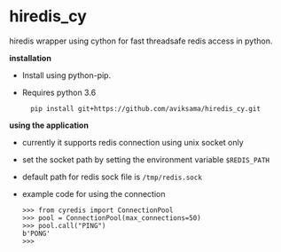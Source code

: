 # hiredis_cy
hiredis wrapper using cython for fast threadsafe redis access in python.

**installation**
* Install using python-pip.
* Requires python 3.6

        pip install git+https://github.com/aviksama/hiredis_cy.git

**using the application**
* currently it supports redis connection using unix socket only
* set the socket path by setting the environment variable `$REDIS_PATH`
* default path for redis sock file is `/tmp/redis.sock`
* example code for using the connection
        
      >>> from cyredis import ConnectionPool
      >>> pool = ConnectionPool(max_connections=50)
      >>> pool.call("PING")
      b'PONG'
      >>>
      